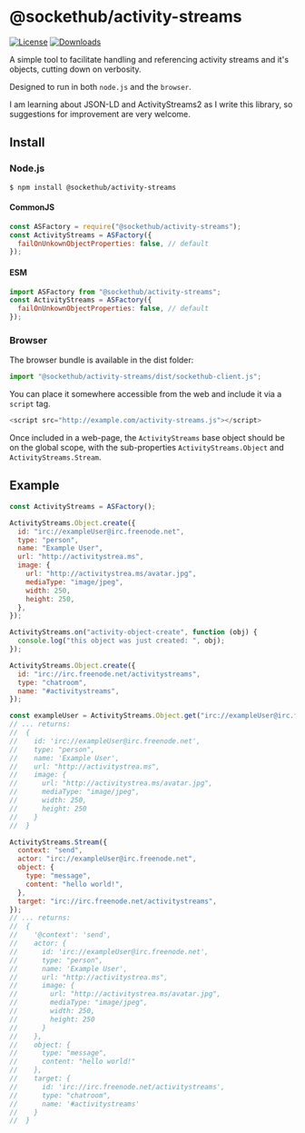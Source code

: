 # @sockethub/activity-streams

[![License](https://img.shields.io/npm/l/activity-streams.svg?style=flat)](https://npmjs.org/package/@sockethub/activity-streams)
[![Downloads](http://img.shields.io/npm/dm/activity-streams.svg?style=flat)](https://npmjs.org/package/@sockethub/activity-streams)

A simple tool to facilitate handling and referencing activity streams and it's objects, cutting
down on verbosity.

Designed to run in both `node.js` and the `browser`.

I am learning about JSON-LD and ActivityStreams2 as I write this library, so suggestions for
improvement are very welcome.

## Install

### Node.js

`$ npm install @sockethub/activity-streams`

#### CommonJS

```javascript
const ASFactory = require("@sockethub/activity-streams");
const ActivityStreams = ASFactory({
  failOnUnkownObjectProperties: false, // default
});
```

#### ESM

```javascript
import ASFactory from "@sockethub/activity-streams";
const ActivityStreams = ASFactory({
  failOnUnkownObjectProperties: false, // default
});
```

### Browser

The browser bundle is available in the dist folder:

```javascript
import "@sockethub/activity-streams/dist/sockethub-client.js";
```

You can place it somewhere accessible from the web and include it via a `script` tag.

```javascript
<script src="http://example.com/activity-streams.js"></script>
```

Once included in a web-page, the `ActivityStreams` base object should be on the global scope, with
the sub-properties `ActivityStreams.Object` and `ActivityStreams.Stream`.

## Example

```javascript
const ActivityStreams = ASFactory();

ActivityStreams.Object.create({
  id: "irc://exampleUser@irc.freenode.net",
  type: "person",
  name: "Example User",
  url: "http://activitystrea.ms",
  image: {
    url: "http://activitystrea.ms/avatar.jpg",
    mediaType: "image/jpeg",
    width: 250,
    height: 250,
  },
});

ActivityStreams.on("activity-object-create", function (obj) {
  console.log("this object was just created: ", obj);
});

ActivityStreams.Object.create({
  id: "irc://irc.freenode.net/activitystreams",
  type: "chatroom",
  name: "#activitystreams",
});

const exampleUser = ActivityStreams.Object.get("irc://exampleUser@irc.freenode.net");
// ... returns:
//  {
//    id: 'irc://exampleUser@irc.freenode.net',
//    type: "person",
//    name: 'Example User',
//    url: "http://activitystrea.ms",
//    image: {
//      url: "http://activitystrea.ms/avatar.jpg",
//      mediaType: "image/jpeg",
//      width: 250,
//      height: 250
//    }
//  }

ActivityStreams.Stream({
  context: "send",
  actor: "irc://exampleUser@irc.freenode.net",
  object: {
    type: "message",
    content: "hello world!",
  },
  target: "irc://irc.freenode.net/activitystreams",
});
// ... returns:
//  {
//    '@context': 'send',
//    actor: {
//      id: 'irc://exampleUser@irc.freenode.net',
//      type: "person",
//      name: 'Example User',
//      url: "http://activitystrea.ms",
//      image: {
//        url: "http://activitystrea.ms/avatar.jpg",
//        mediaType: "image/jpeg",
//        width: 250,
//        height: 250
//      }
//    },
//    object: {
//      type: "message",
//      content: "hello world!"
//    },
//    target: {
//      id: 'irc://irc.freenode.net/activitystreams',
//      type: "chatroom",
//      name: '#activitystreams'
//    }
//  }
```

